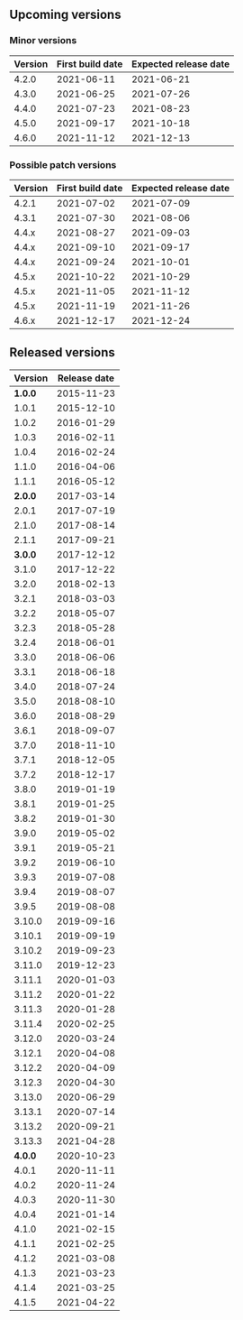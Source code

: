 ## Upcoming versions

### Minor versions

|Version|First build date|Expected release date|
|---|---|---|
|4.2.0|2021-06-11|2021-06-21|
|4.3.0|2021-06-25|2021-07-26|
|4.4.0|2021-07-23|2021-08-23|
|4.5.0|2021-09-17|2021-10-18|
|4.6.0|2021-11-12|2021-12-13|

### Possible patch versions

|Version|First build date|Expected release date|
|---|---|---|
|4.2.1|2021-07-02|2021-07-09|
|4.3.1|2021-07-30|2021-08-06|
|4.4.x|2021-08-27|2021-09-03|
|4.4.x|2021-09-10|2021-09-17|
|4.4.x|2021-09-24|2021-10-01|
|4.5.x|2021-10-22|2021-10-29|
|4.5.x|2021-11-05|2021-11-12|
|4.5.x|2021-11-19|2021-11-26|
|4.6.x|2021-12-17|2021-12-24|

## Released versions

|Version|Release date|
|---|---|
|**1.0.0**|2015-11-23|
|1.0.1|2015-12-10|
|1.0.2|2016-01-29|
|1.0.3|2016-02-11|
|1.0.4|2016-02-24|
|1.1.0|2016-04-06|
|1.1.1|2016-05-12|
|**2.0.0**|2017-03-14|
|2.0.1|2017-07-19|
|2.1.0|2017-08-14|
|2.1.1|2017-09-21|
|**3.0.0**|2017-12-12|
|3.1.0|2017-12-22|
|3.2.0|2018-02-13|
|3.2.1|2018-03-03|
|3.2.2|2018-05-07|
|3.2.3|2018-05-28|
|3.2.4|2018-06-01|
|3.3.0|2018-06-06|
|3.3.1|2018-06-18|
|3.4.0|2018-07-24|
|3.5.0|2018-08-10|
|3.6.0|2018-08-29|
|3.6.1|2018-09-07|
|3.7.0|2018-11-10|
|3.7.1|2018-12-05|
|3.7.2|2018-12-17|
|3.8.0|2019-01-19|
|3.8.1|2019-01-25|
|3.8.2|2019-01-30|
|3.9.0|2019-05-02|
|3.9.1|2019-05-21|
|3.9.2|2019-06-10|
|3.9.3|2019-07-08|
|3.9.4|2019-08-07|
|3.9.5|2019-08-08|
|3.10.0|2019-09-16|
|3.10.1|2019-09-19|
|3.10.2|2019-09-23|
|3.11.0|2019-12-23|
|3.11.1|2020-01-03|
|3.11.2|2020-01-22|
|3.11.3|2020-01-28|
|3.11.4|2020-02-25|
|3.12.0|2020-03-24|
|3.12.1|2020-04-08|
|3.12.2|2020-04-09|
|3.12.3|2020-04-30|
|3.13.0|2020-06-29|
|3.13.1|2020-07-14|
|3.13.2|2020-09-21|
|3.13.3|2021-04-28|
|**4.0.0**|2020-10-23|
|4.0.1|2020-11-11|
|4.0.2|2020-11-24|
|4.0.3|2020-11-30|
|4.0.4|2021-01-14|
|4.1.0|2021-02-15|
|4.1.1|2021-02-25|
|4.1.2|2021-03-08|
|4.1.3|2021-03-23|
|4.1.4|2021-03-25|
|4.1.5|2021-04-22|
